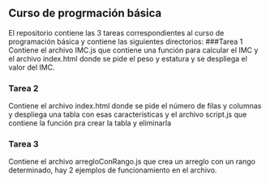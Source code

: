 ## Curso de progrmación básica
El repositorio contiene las 3 tareas correspondientes al curso de programación básica y contiene las siguientes directorios:
###Tarea 1
Contiene el archivo IMC.js que contiene una función para calcular el IMC y el archivo index.html donde se pide el peso y estatura y se despliega el valor del IMC.

### Tarea 2
Contiene el archivo index.html donde se pide el número de filas y columnas y despliega una tabla con esas caracteristicas y el archivo script.js que contiene la función pra crear la tabla y eliminarla

### Tarea 3
Contiene el archivo arregloConRango.js que crea un arreglo con un rango determinado, hay 2 ejemplos de funcionamiento en el archivo. 